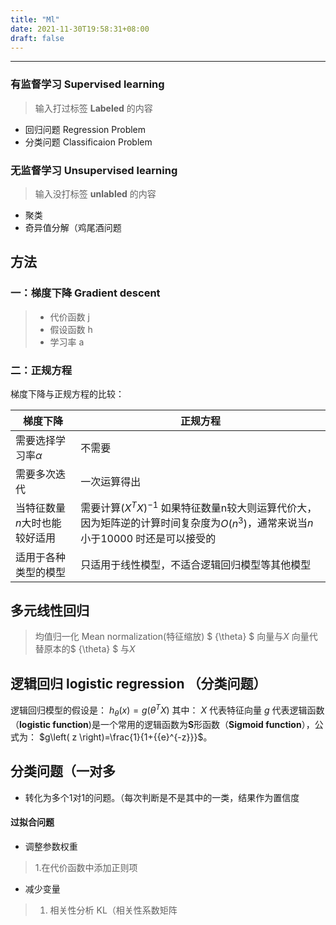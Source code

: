```yaml
---
title: "Ml"
date: 2021-11-30T19:58:31+08:00
draft: false
---
```

---
### 有监督学习 Supervised learning
>输入打过标签 **Labeled** 的内容
>
>

- 回归问题 Regression Problem
- 分类问题 Classificaion Problem
### 无监督学习 Unsupervised learning
> 输入没打标签  **unlabled**  的内容
- 聚类 
- 奇异值分解（鸡尾酒问题

## 方法
### 一：梯度下降 Gradient descent
>- 代价函数 j
>- 假设函数 h
>- 学习率 a
### 二：正规方程
梯度下降与正规方程的比较：

| 梯度下降             | 正规方程                                     |
| ---------------- | ---------------------------------------- |
| 需要选择学习率$\alpha$  | 不需要                                      |
| 需要多次迭代           | 一次运算得出                                   |
| 当特征数量$n$大时也能较好适用 | 需要计算${{\left( {{X}^{T}}X \right)}^{-1}}$ 如果特征数量n较大则运算代价大，因为矩阵逆的计算时间复杂度为$O\left( {{n}^{3}} \right)$，通常来说当$n$小于10000 时还是可以接受的 |
| 适用于各种类型的模型       | 只适用于线性模型，不适合逻辑回归模型等其他模型                  |


## 多元线性回归 
> 均值归一化 Mean normalization(特征缩放)
> $ {\theta} $ 向量与${X}$ 向量代替原本的$ {\theta} $ 与$X$

## 逻辑回归 logistic regression （分类问题）

逻辑回归模型的假设是： $h_\theta \left( x \right)=g\left(\theta^{T}X \right)$
其中：
$X$ 代表特征向量
$g$ 代表逻辑函数（**logistic function**)是一个常用的逻辑函数为**S**形函数（**Sigmoid function**），公式为： $g\left( z \right)=\frac{1}{1+{{e}^{-z}}}$。

## 分类问题（一对多
- 转化为多个1对1的问题。（每次判断是不是其中的一类，结果作为置信度


#### 过拟合问题
- 调整参数权重 
> 1.在代价函数中添加正则项
- 减少变量
> 1. 相关性分析 KL（相关性系数矩阵
